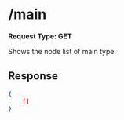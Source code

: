 # /main

**Request Type: GET**

Shows the node list of main type.

## Response

```json
{
    []
}
```

